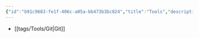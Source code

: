 ```yaml
---
{"id":"b91c9683-fe1f-406c-a05a-bb473b3bc824","title":"Tools","description":"Overview of Tools tag.","publish":true,"date_created":"Friday, October 4th 2024, 12:16:34 am","date_modified":"Wednesday, March 12th 2025, 2:34:46 am","editing_lock":true,"live_preview":true,"cssclasses":["mado-heading"],"PassFrontmatter":true}
---
```



- [[tags/Tools/Git\|Git]]

